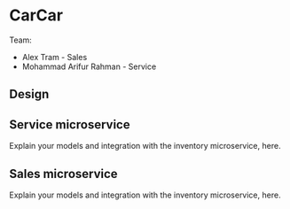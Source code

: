 # CarCar

Team:

* Alex Tram - Sales
* Mohammad Arifur Rahman - Service

## Design

## Service microservice

Explain your models and integration with the inventory
microservice, here.

## Sales microservice

Explain your models and integration with the inventory
microservice, here.
